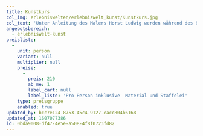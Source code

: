 ```yaml
---
title: Kunstkurs
col_img: erlebniswelten/erlebniswelt_kunst/Kunstkurs.jpg
col_text: 'Unter Anleitung des Malers Horst Ludwig werden während des 8 stündigen Kunstkurses (verteilt über Ihre Aufenthaltsdauer) Pferde- und Tiermotive in verschiedenen Techniken, an unterschiedlichen Orten, gezeichnet.'
angebotsbereich:
  - erlebniswelt-kunst
preisliste:
  -
    unit: person
    variant: null
    multiplier: null
    preise:
      -
        preis: 210
        ab_me: 1
        label_cart: null
        label_liste: 'Pro Person inklusive  Material und Staffelei'
    type: preisgruppe
    enabled: true
updated_by: bcc7e124-8753-45c4-9127-eacc804b6168
updated_at: 1607077386
id: 0bda9008-df47-4e5e-a508-4f8f0723fd82
---
```

